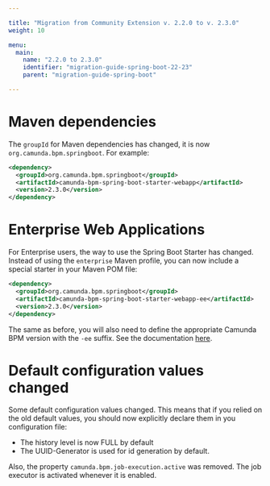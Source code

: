 ```yaml
---

title: "Migration from Community Extension v. 2.2.0 to v. 2.3.0"
weight: 10

menu:
  main:
    name: "2.2.0 to 2.3.0"
    identifier: "migration-guide-spring-boot-22-23"
    parent: "migration-guide-spring-boot"

---
```


# Maven dependencies

The `groupId` for Maven dependencies has changed, it is now `org.camunda.bpm.springboot`. For example:

```xml
<dependency>
  <groupId>org.camunda.bpm.springboot</groupId>
  <artifactId>camunda-bpm-spring-boot-starter-webapp</artifactId>
  <version>2.3.0</version>
</dependency>
```

# Enterprise Web Applications

For Enterprise users, the way to use the Spring Boot Starter has changed. Instead of using the `enterprise` Maven profile, you can now include a special starter in your Maven POM file:
 
```xml
<dependency>
  <groupId>org.camunda.bpm.springboot</groupId>
  <artifactId>camunda-bpm-spring-boot-starter-webapp-ee</artifactId>
  <version>2.3.0</version>
</dependency>
```

The same as before, you will also need to define the appropriate Camunda BPM version with the `-ee` suffix. See the documentation [here](https://docs.camunda.org/manual/latest/user-guide/spring-boot-integration/#overriding-camunda-version).
 
# Default configuration values changed

Some default configuration values changed. This means that if you relied on the old default values, you should now explicitly declare them in you configuration file:

* The history level is now FULL by default
* The UUID-Generator is used for id generation by default.

Also, the property `camunda.bpm.job-execution.active` was removed. The job executor is activated whenever it is enabled.